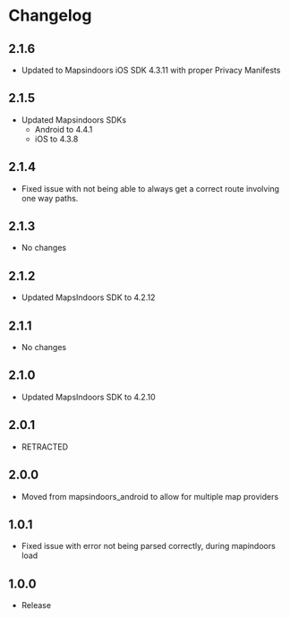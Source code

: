 # Changelog

## 2.1.6

* Updated to Mapsindoors iOS SDK 4.3.11 with proper Privacy Manifests

## 2.1.5

* Updated Mapsindoors SDKs
  * Android to 4.4.1
  * iOS to 4.3.8

## 2.1.4

* Fixed issue with not being able to always get a correct route involving one way paths.

## 2.1.3

* No changes

## 2.1.2

* Updated MapsIndoors SDK to 4.2.12

## 2.1.1

* No changes

## 2.1.0

* Updated MapsIndoors SDK to 4.2.10

## 2.0.1

* RETRACTED

## 2.0.0

* Moved from mapsindoors_android to allow for multiple map providers

## 1.0.1

* Fixed issue with error not being parsed correctly, during mapindoors load

## 1.0.0

* Release
